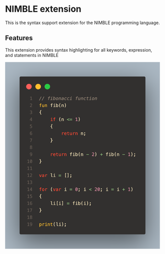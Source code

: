 # NIMBLE extension

This is the syntax support extension for the NIMBLE programming language.

## Features

This extension provides syntax highlighting for all keywords, expression, and statements in NIMBLE

![syntax](code.png)

